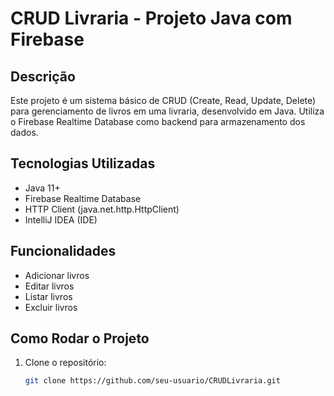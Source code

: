 # CRUD Livraria - Projeto Java com Firebase

## Descrição

Este projeto é um sistema básico de CRUD (Create, Read, Update, Delete) para gerenciamento de livros em uma livraria, desenvolvido em Java. Utiliza o Firebase Realtime Database como backend para armazenamento dos dados.

## Tecnologias Utilizadas

- Java 11+
- Firebase Realtime Database
- HTTP Client (java.net.http.HttpClient)
- IntelliJ IDEA (IDE)
  
## Funcionalidades

- Adicionar livros
- Editar livros
- Listar livros
- Excluir livros

## Como Rodar o Projeto

1. Clone o repositório:
   ```bash
   git clone https://github.com/seu-usuario/CRUDLivraria.git

